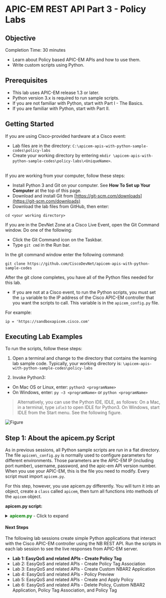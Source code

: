 # APIC-EM REST API Part 3 - Policy Labs

## Objective

Completion Time: 30 minutes

* Learn about Policy based APIC-EM APIs and how to use them.
* Write custom scripts using Python.


## Prerequisites
* This lab uses APIC-EM release 1.3 or later.
* Python version 3.x is required to run sample scripts.
* If you are not familiar with Python, start with Part I - The Basics.
* If you are familiar with Python, start with Part II.


## Getting Started

If you are using Cisco-provided hardware at a Cisco event:

*  Lab files are in the directory: `C:\apicem-apis-with-python-sample-codes\policy-labs`
*  Create your working directory by entering `mkdir \apicem-apis-with-python-sample-codes\policy-labs\<UniqueName>`.<br><br>

If you are working from your computer, follow these steps:

*  Install Python 3 and Git on your computer. See **How To Set up Your Computer** at the top of this page.
*  Download and install Git from [https://git-scm.com/downloads](https://git-scm.com/downloads)
*  Download the lab files from GitHub, then enter:

 ```
 cd <your working directory>
 ```

If you are in the DevNet Zone at a Cisco Live Event, open the Git Command window. Do one of the following:
*  Click the Git Command icon on the Taskbar.
*  Type `git cmd` in the Run bar.  

In the git command window enter the following command:

 ```
 git clone https://github.com/CiscoDevNet/apicem-apis-with-python-sample-codes
 ```
 After the git clone completes, you have all of the Python files needed for this lab.

*  If you are not at a Cisco event, to run the Python scripts, you must set the `ip` variable to the IP address of the Cisco APIC-EM controller that you want the scripts to call. This variable is in the `apicem_config.py` file.<br>

For example:

 ```
 ip = 'https://sandboxapicem.cisco.com'
 ```

## Executing Lab Examples

To run the scripts, follow these steps:

1. Open a terminal and change to the directory that contains the learning lab sample code. Typically, your working directory is: `\apicem-apis-with-python-sample-codes\policy-labs`

2. Invoke Python3:
  * On Mac OS or Linux, enter: `python3 <programName>`
  * On Windows, enter: `py –3 <programName>` or `python <programName>`


> Alternatively, you can use the Python IDE, IDLE, as follows:
On a Mac, in a terminal, type `idle3` to open IDLE for Python3.
On Windows, start IDLE from the Start menu. See the following figure.

![Figure](/posts/files/apic-em-policy/idle.jpg)


## Step 1: About the apicem.py Script
As in previous sessions, all Python sample scripts are run in a flat directory. The file `apicem\_config.py` is normally used to configure parameters for different environments. Those parameters are the APIC-EM IP (including port number), username, password, and the apic-em API version number. When you use your APIC-EM, this is the file you need to modify. Every script must import `apicem.py`.<br>

For this step, however, you use apicem.py differently. You will turn it into an object, create a `class` called `apicem`, then turn all functions into methods of the `apicem` object.<br>


**apicem.py script:**

<details>
<summary><font color='green'><b>apicem.py</b></font> - Click to expand</summary>

<pre><code>
"""
This script provides the same functionality as in the previous lab, but uses the Python class.
"""

import requests   # Use Python external `requests` module to perform HTTP queries
import json
import sys

### All APIC-EM configuration is in apicem_config.py
import apicem_config  # Assign APIC-EM IP in apicem_config.py from tabulate
import tabulate # Pretty-print tabular data in Python

requests.packages.urllib3.disable_warnings() # Disable warning message
* Gets rid of certificate warning messages when using Python 3.
* For more information, please refer to: https://urllib3.readthedocs.org/en/latest/security.html

class apicem(object):
    """ An object to provide easy RESTful request for APIC-EM APIs"""

    def __init__(self, host = apicem_config.APICEM_IP,username = apicem_config.USERNAME,
                 password = apicem_config.PASSWORD,version= apicem_config.VERSION,**kwargs):
        """      --apicem object initializer--

        When a class defines a special __init__() method,
        class instantiation automatically invokes __init__() for the newly-created class instance.
        taking apic-em IP, login, password, and version number from apicem_config.py as defaults
        To overwrite, enter IP, username, and password when initializing the instance

        Parameters
        ----------
        self: a reference to the class instance
        host (str): apic-em routable DNS address or ip address
        username (str): user name to authenticate with
        password (str): password to authenticate with
        version (str): apic-em version
        **kwargs: an arbitrary number of keyword arguments (optional, use as needed)

        Will use the default values from apicem_config.py for host, username, password, and version
        if those values are not assigned during the creation of the apicem instance.

        Methods:
        ----------
        get_X_auth_token: get token
        get_url: get the complete url, for example: 'https://myapicem.mycompany.com/api/v1/<api>'
        get: simplify requests.get
        post: simplify requests.post
        put: simplify requests.put
        delete: simplify requests.delete
        prettyPrint: pretty print raw response

        Note:
        -----
        The port number can be configured in apicem_config.py as part of the 'apicem_ip' string

        """

        self.__dict__.update(kwargs)
        self.api_url = `https://%s/api/%s/%s` # host, version and api
        self.host = host
        self.version = version
        self.username = username
        self.password = password
        self.headers = {`content-type`:`application/json`}

        # Get authentication when initializing the instance. Also, add the token to the self.headers
        # so that in get, post, put, and delete methods, you don't need to get a service ticket again
        if self.username is not None:
            self.get_X_auth_token()
        else:
            print ("need to provide username")

    def get_X_auth_token(self):
        """
        This function returns a new service ticket.
        In this function, you also assign a header value which is used in the get/post/put/delete functions

        Return:
        ----------
        str: APIC-EM authentication token
        """
        # For all APIC-EM REST API queries and responses, content type is JSON
        # Use JSON input for the post ticket API request

        r_json = {"username": self.username,"password": self.password}

        # Post ticket API request
        try:
            r = requests.post(self.get_url("ticket"),json.dumps(r_json),headers=self.headers,verify = False)
            response_json = r.json()

            # Adding 'X-Auth-Token' to header
            self.headers['X-Auth-Token'] = response_json["response"]["serviceTicket"]
            return (response_json["response"]["serviceTicket"])
        except:
            # Something is wrong - you cannot get the service ticket
            print ("Status: %s"%r.status_code)
            print ("Response: %s"%r.text)
            sys.exit ()


    def get_url(self, api):
        """
        get the complete url path for the request

        Parameters
        ----------
        api (str): APIC-EM API

        Return:
        str: url for REST request
        """

        complete_url = self.api_url % (self.host, self.version, api)
        return complete_url

    def get(self, api, params='', printOut=False):
        """
        To simplify requests.get with default configuration. Return is the same as requests.get

        Parameters
        ----------
        api (str): api without prefix
                   example: for https://10.10.10.10/api/v1/host use "host"
        params (str): optional parameters for the GET request
        printOut (boolean): to pretty print raw response (set True to print)

        Return:
        -------
        object: an instance of the Response object(of requests module)

        Authentication token is obtained during the object initialization and assigned to self.headers
        when calling get_X_auth_token()
        """
        try:
            url = self.get_url(api)
            print ("\nExecuting GET '%s'\n"%url)
            r = requests.get(url,headers=self.headers,params=params, verify = False)
            print ("GET '%s' Status: "%api,r.status_code,'\n') # This is the http request status
            if printOut:
                self.prettyPrint("Response:\n", r)
            return r
        except:
            print ("Something wrong to GET /",api)
            sys.exit()

    def post(self,api,data=None,params='',printOut=False):
        """
        To simplify requests.post with default configuration. Return is the same as requests.post

        Parameters
        ----------
        api (str): api without prefix
             example: for https://10.10.10.10/api/v1/policy, use "policy"
        data (JSON): JSON object for the POST request
        printOut (boolean): to pretty print raw response (set True to print)

        Return:
        -------
        object: An instance of the Response object(of requests module)

        The authentication token is obtained during the object initialization and assigned to self.headers when calling get_X_auth_token()
        """

        try:
            url = self.get_url(api)
            print ("\nExecuting POST '%s'\n"%url)
            r = requests.post(url, json.dumps(data), headers=self.headers,params=params,verify = False)
            print ("POST '%s' Status: "%api,r.status_code,'\n') # This is the http request status
            if printOut:
                self.prettyPrint("Response:\n", r)
            return r
        except:
            print ("Something wrong to POST /",api)
            sys.exit()


    def put(self, api, data=None, printOut=False):
        """
        To simplify requests.post with default configuration. Return is the same as requests.put

        Parameters
        ----------
        api (str): api without prefix
             For example, for https://10.10.10.10/api/v1/policy, use "policy"
        data (JSON): JSON object for the POST request
        printOut (boolean): Pretty print raw response (set True to print)

        Return:
        -------
        object: An instance of the Response object(of requests module)

        Authentication token is obtained during the object initialization and assigned to self.headers
        when you call get_X_auth_token().
        """

        try:
            url = self.get_url(api)
            print ("\nExecuting PUT '%s'\n"%url)
            r = requests.put(url, data, headers=self.headers,verify = False)
            print ("PUT '%s' Status: "%api,r.status_code,'\n') # This is the http request status
            if printOut:
                self.prettyPrint("Response:\n", r)
            return r
        except:
            print ("Something wrong to PUT /",api)
            sys.exit()

    def delete(self, api, params='',printOut=False):
        """
        To simplify requests.get with default configuration. Return is the same as requests.delete
        Parameters
        ----------
        api (str): api without prefix
             For example, for https://10.10.10.10/api/v1/policy, use "policy"
        params (str): Optional parameters for the GET request
        printOut (boolean): Pretty print raw response (set True to print)

        Return:
        -------
        object: An instance of the Response object(of requests module)

        Authentication token is obtained during the object initialization and assigned to self.headers
        when you call get_X_auth_token().
        """
        try:
            url = self.get_url(api)
            print ("\nExecuting DELETE '%s'\n"%url)
            r = requests.delete(url, headers=self.headers, params=params, verify = False)
            print ("DELETE '%s' Status: "%api,r.status_code,'\n') # This is the http request status
            if printOut:
                self.prettyPrint("Response:\n", r)
            return r
        except:
            print ("Something wrong to DELETE /",api)
            sys.exit()

    def prettyPrint(self,text="",json_object=None):
        """
        Parameters
        ----------
        text (str) : message to print out
        json_object (Response object): an instance of the Response object(of requests module)

        Return:
        -------
        None
        """
        resp = json_object.json() # Get the json-encoded content from response
        print (text,json.dumps(resp,indent=4))    # This is the entire response from the query   
</code></pre>
</details>

#### Next Steps

The following lab sessions create simple Python applications that interact with the Cisco APIC-EM controller using the NB REST API. Run the scripts in each lab session to see the live responses from APIC-EM server.

* **Lab 1: EasyQoS and related APIs - Create Policy Tag**
* Lab 2: EasyQoS and related APIs - Create Policy Tag Association
* Lab 3: EasyQoS and related APIs - Create Custom NBAR2 Application
* Lab 4: EasyQoS and related APIs - Policy Preview
* Lab 5: EasyQoS and related APIs - Create and Apply Policy
* Lab 6: EasyQoS and related APIs - Delete Policy, Custom NBAR2 Application, Policy Tag Association, and Policy Tag
